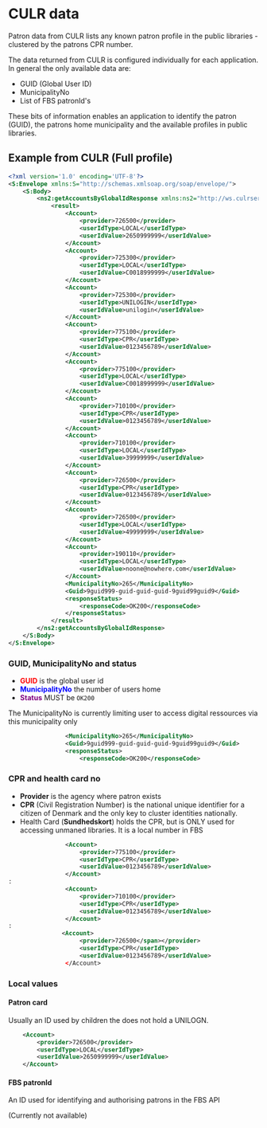 # CULR data

Patron data from CULR lists any known patron profile in the public libraries - clustered by the patrons CPR number.

The data returned from CULR is configured individually for each application. In general the only available data are:
- GUID (Global User ID)
- MunicipalityNo
- List of FBS patronId's

These bits of information enables an application to identify the patron (GUID), the patrons home municipality and the available profiles in public libraries.



## Example from CULR (Full profile)

```xml
<?xml version='1.0' encoding='UTF-8'?>
<S:Envelope xmlns:S="http://schemas.xmlsoap.org/soap/envelope/">
    <S:Body>
        <ns2:getAccountsByGlobalIdResponse xmlns:ns2="http://ws.culrservice.dbc.dk/">
            <result>
                <Account>
                    <provider>726500</provider>
                    <userIdType>LOCAL</userIdType>
                    <userIdValue>2650999999</userIdValue>
                </Account>
                <Account>
                    <provider>725300</provider>
                    <userIdType>LOCAL</userIdType>
                    <userIdValue>C0018999999</userIdValue>
                </Account>
                <Account>
                    <provider>725300</provider>
                    <userIdType>UNILOGIN</userIdType>
                    <userIdValue>unilogin</userIdValue>
                </Account>
                <Account>
                    <provider>775100</provider>
                    <userIdType>CPR</userIdType>
                    <userIdValue>0123456789</userIdValue>
                </Account>
                <Account>
                    <provider>775100</provider>
                    <userIdType>LOCAL</userIdType>
                    <userIdValue>C0018999999</userIdValue>
                </Account>
                <Account>
                    <provider>710100</provider>
                    <userIdType>CPR</userIdType>
                    <userIdValue>0123456789</userIdValue>
                </Account>
                <Account>
                    <provider>710100</provider>
                    <userIdType>LOCAL</userIdType>
                    <userIdValue>39999999</userIdValue>
                </Account>
                <Account>
                    <provider>726500</provider>
                    <userIdType>CPR</userIdType>
                    <userIdValue>0123456789</userIdValue>
                </Account>
                <Account>
                    <provider>726500</provider>
                    <userIdType>LOCAL</userIdType>
                    <userIdValue>49999999</userIdValue>
                </Account>
                <Account>
                    <provider>190110</provider>
                    <userIdType>LOCAL</userIdType>
                    <userIdValue>noone@nowhere.com</userIdValue>
                </Account>
                <MunicipalityNo>265</MunicipalityNo>
                <Guid>9guid999-guid-guid-guid-9guid99guid9</Guid>
                <responseStatus>
                    <responseCode>OK200</responseCode>
                </responseStatus>
            </result>
        </ns2:getAccountsByGlobalIdResponse>
    </S:Body>
</S:Envelope>
```

### GUID, MunicipalityNo and status

- <span style="color:red;font-weight:bold">GUID</span> is the global user id
- <span style="color:blue;font-weight:bold">MunicipalityNo</span> the number of users home 
- <span style="color:purple;font-weight:bold">Status</span> MUST be `OK200`

The MunicipalityNo is currently limiting user to access digital ressources via this municipality only

```xml
                <MunicipalityNo>265</MunicipalityNo>
                <Guid>9guid999-guid-guid-guid-9guid99guid9</Guid>
                <responseStatus>
                    <responseCode>OK200</responseCode>
```


### CPR and health card no

- **Provider** is the agency where patron exists
- **CPR** (Civil Registration Number) is the national unique identifier for a citizen of Denmark and the only key to cluster identities nationally.
- Health Card (**Sundhedskort**) holds the CPR, but is ONLY used for accessing unmaned libraries. It is a local number in FBS


```xml
                <Account>
                    <provider>775100</provider>
                    <userIdType>CPR</userIdType>
                    <userIdValue>0123456789</userIdValue>
                </Account>
:
                <Account>
                    <provider>710100</provider>
                    <userIdType>CPR</userIdType>
                    <userIdValue>0123456789</userIdValue>
                </Account>
:
               <Account>
                    <provider>726500</span></provider>
                    <userIdType>CPR</userIdType>
                    <userIdValue>0123456789</userIdValue>
                </Account>
```


### Local values

#### Patron card

Usually an ID used by children the does not hold a UNILOGN.

```xml
    <Account>
        <provider>726500</provider>
        <userIdType>LOCAL</userIdType>
        <userIdValue>2650999999</userIdValue>
    </Account>
```


#### FBS patronId

An ID used for identifying and authorising patrons in the FBS API

(Currently not available)

